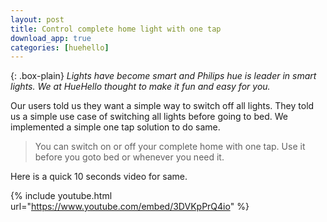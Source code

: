 ```yaml
---
layout: post
title: Control complete home light with one tap
download_app: true
categories: [huehello]
---
```


{: .box-plain}
*Lights have become smart and Philips hue is leader in smart lights. We at
HueHello thought to make it fun and easy for you.*

Our users told us they want a simple way to switch off all lights. They told us
a simple use case of switching all lights before going to bed. We implemented a
simple one tap solution to do same.

> You can switch on or off your complete home with one tap. Use it before you goto
> bed or whenever you need it.

Here is a quick 10 seconds video for same.

{% include youtube.html url="https://www.youtube.com/embed/3DVKpPrQ4io" %}